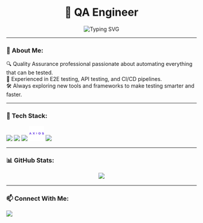 <h1 align="center">🚀 QA Engineer </h1>
<p align="center">
  <img src="https://readme-typing-svg.demolab.com?font=Fira+Code&pause=1000&color=36BCF7&center=true&vCenter=true&width=435&lines=Hi+I'm+Prury/Ramo;QA+Automation+%7C+E2E+%7C+CI%2FCD+%7C+API;" alt="Typing SVG" />
</p>

---

### 🧠 About Me: 

🔍 Quality Assurance professional passionate about automating everything that can be tested.  
🧪 Experienced in E2E testing, API testing, and CI/CD pipelines.  
🛠️ Always exploring new tools and frameworks to make testing smarter and faster.

---

### 🧰 Tech Stack: 

<p align="left">
  <img src="https://cdn.jsdelivr.net/gh/devicons/devicon/icons/javascript/javascript-original.svg" width="40" />
  <img src="https://cdn.jsdelivr.net/gh/devicons/devicon/icons/typescript/typescript-original.svg" width="40" />
  <img src="https://playwright.dev/img/playwright-logo.svg" width="40" />
  <img src="https://github.com/devicons/devicon/blob/v2.16.0/icons/axios/axios-plain-wordmark.svg" width="40" />
  <img src="https://www.vectorlogo.zone/logos/git-scm/git-scm-icon.svg" width="40" />
</p>

---

### 📊 GitHub Stats: 

<p align="center">
  <img src="https://github-readme-stats.vercel.app/api?username=prury&show_icons=true&theme=radical" width="400">
</p>

---

### 📫 Connect With Me: 

<a href="https://linkedin.com/in/yuri-castilho-o-07755b49/"><img src="https://img.shields.io/badge/LinkedIn-0A66C2?style=for-the-badge&logo=linkedin&logoColor=white" /></a>

